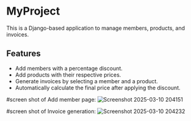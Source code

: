 # MyProject

This is a Django-based application to manage members, products, and invoices.

## Features
- Add members with a percentage discount.
- Add products with their respective prices.
- Generate invoices by selecting a member and a product.
- Automatically calculate the final price after applying the discount.

#screen shot of Add member page:
![Screenshot 2025-03-10 204151](https://github.com/user-attachments/assets/8a17e1f2-f1fe-44bc-985e-8d54c0b0fe44)


#screen shot of Invoice generation:
![Screenshot 2025-03-10 204232](https://github.com/user-attachments/assets/635f16eb-8a3b-476e-b92b-474396626e49)
